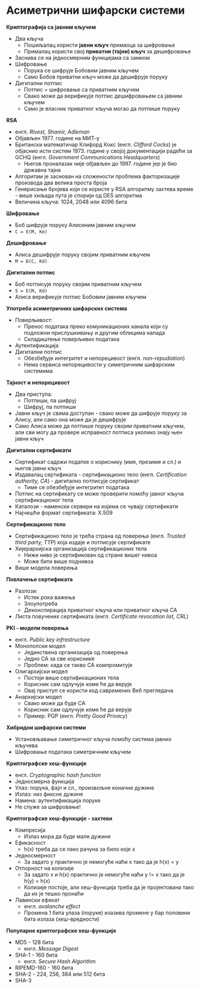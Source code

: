 # Асиметрични шифарски системи

**Криптографија са јавним кључем**

- Два кључа
	- Пошиљалац користи **јавни кључ** примаоца за шифровање
	- Прималац користи свој **приватни (тајни) кључ** за дешифровање
- Заснива се на једносмерним функцијама са замком
- Шифровање
	- Порука се шифрује Бобовим јавним кључем
	- Само Бобов приватни кључ може да дешифрује поруку
- Дигитални потпис
	- Потпис = шифровање са приватним кључем
	- Свако може да верификује потпис дешифровањем са јавним кључем
	- Само је власник приватног кључа могао да потпише поруку

**RSA**

- енгл. *Rivest, Shamir, Adleman*
- Објављен 1977. године на МИТ-у
- Британски математичар Клифорд Кокс (енгл. *Clifford Cocks*) је објаснио исти систем 1973. године у својој документацији радећи за GCHQ (енгл. *Government Communications Headquarters*)
	- Његов проналазак није објављен до 1997. године јер је био државна тајна
- Алгоритам је заснован на сложености проблема факторизације производа два велика проста броја
- Генерисање бројева који се користе у RSA алгоритму захтева време - више хиљада пута је спорији од DES алгоритма
- Величина кључа: 1024, 2048 или 4096 бита

**Шифровање**

- Боб шифрује поруку Алисиним јавним кључем
- `C = E(M, Ke)`

**Дешифровање**

- Алиса дешифрује поруку својим приватним кључем
- `M = D(C, Kd)`

**Дигитални потпис**

- Боб потписује поруку својим приватним кључем
- `S = E(M, Kd)`
- Алиса верификује потпис Бобовим јавним кључем

**Употреба асиметричних шифарских система**

- Поверљивост:
	- Пренос података преко комуникационих канала који су подложни прислушкивању и другим облицима напада
	- Складиштење поверљивих података
- Аутентификација
- Дигитални потпис
	- Обезбеђује интегритет и непорецивост (енгл. *non-repudiation*)
	- Нема сервиса непорецивости у симетричним шифарским системима

**Тајност и непорецивост**

- Два приступа:
	- Потпиши, па шифруј
	- Шифруј, па потпиши
- Јавни кључ је свима доступан - свако може да шифрује поруку за Алису, али само она може да је дешифрује
- Само Алиса може да потпише поруку својим приватним кључем, али сви могу да провере исправност потписа уколико знају њен јавни кључ

**Дигитални сертификати**

- Сертификат садржи податке о кориснику (име, презиме и сл.) и његов јавни кључ
- Издавалац сертификата - сертификационо тело (енгл. *Certification authority, CA*) - дигитално потписује сертификат
	- Тиме се обезбеђује интегритет података
- Потпис на сертификату се може проверити помоћу јавног кључа сертификационог тела
- Каталози - наменски сервери на којима се чувају сертификати
- Најчешћи формат сертификата: X.509

**Сертификационо тело**

- Сертификационо тело је трећа страна од поверења (енгл. *Trusted third party, TTP*) која издаје и потписује сертификате
- Хијерархијска организација сертификационих тела
	- Нижи ниво је сертификован од стране вишег нивоа
	- Може бити више поднивоа
- Више модела поверења

**Повлачење сертификата**

- Разлози:
	- Истек рока важења
	- Злоупотреба
	- Деконспирација приватног кључа или приватног кључа CA
- Листа повучених сертификата (енгл. *Certificate revocation list, CRL*)

**PKI - модели поверења**

- енгл. *Public key infrastructure*
- Монополски модел
	- Јединствена организација од поверења
	- Једно CA за све кориснике
	- Проблем: када се такво CA компромитује
- Олигархијски модел
	- Постоји више сертификационих тела
	- Корисник сам одлучује коме ће да верује
	- Овај приступ се користи код савремених Веб прегледача
- Анархијски модел
	- Свако може да буде CA
	- Корисник сам одлучује коме ће да верује
	- Пример: PGP (енгл. *Pretty Good Privacy*)

**Хибридни шифарски системи**

- Установљавање симетричног кључа помоћу система јавних кључева
- Шифровање података симетричним кључем

**Криптографске хеш-функције**

- енгл. *Cryptographic hash function*
- Једносмерна функција
- Улаз: порука, фајл и сл., произвољне коначне дужине
- Излаз: низ фиксне дужине
- Намена: аутентификација поруке
- Не служе за шифровање!

**Криптографске хеш-функције - захтеви**

- Компресија
	- Излаз мора да буде мале дужине
- Ефикасност
	- h(x) треба да се лако рачуна за било које x
- Једносмерност
	- За задато y практично је немогуће наћи x тако да је h(x) = y
- Отпорност на колизије
	- За задато x и h(x) практично је немогуће наћи y != x тако да је h(y) = h(x)
	- Колизије постоје, али хеш-функција треба да је пројектована тако да их је тешко пронаћи
- Лавински ефекат
	- енгл. *avalanche effect*
	- Промена 1 бита улаза (поруке) изазива промене у бар половини бита излаза (хеш-вредности)

**Популарне криптографске хеш-функције**

- MD5 - 128 бита
	- енгл. *Message Digest*
- SHA-1 - 160 бита
	- енгл. *Secure Hash Algorithm*
- RIPEMD-160 - 160 бита
- SHA-2 - 224, 256, 384 или 512 бита
- SHA-3
